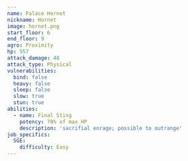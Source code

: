 ```yaml
---
name: Palace Hornet
nickname: Hornet
image: hornet.png
start_floor: 6
end_floor: 9
agro: Proximity
hp: 557
attack_damage: 40
attack_type: Physical
vulnerabilities:
  bind: false
  heavy: false
  sleep: false
  slow: true
  stun: true
abilities:
  - name: Final Sting
    potency: 70% of max HP
    description: 'sacrifial enrage; possible to outrange'
job_specifics:
  SGE:
    difficulty: Easy
---
```

